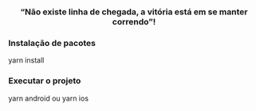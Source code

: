 <h3 align="center">
   “Não existe linha de chegada, a vitória está em se manter correndo”!
</h3>

### Instalação de pacotes
yarn install

### Executar o projeto
yarn android ou yarn ios
